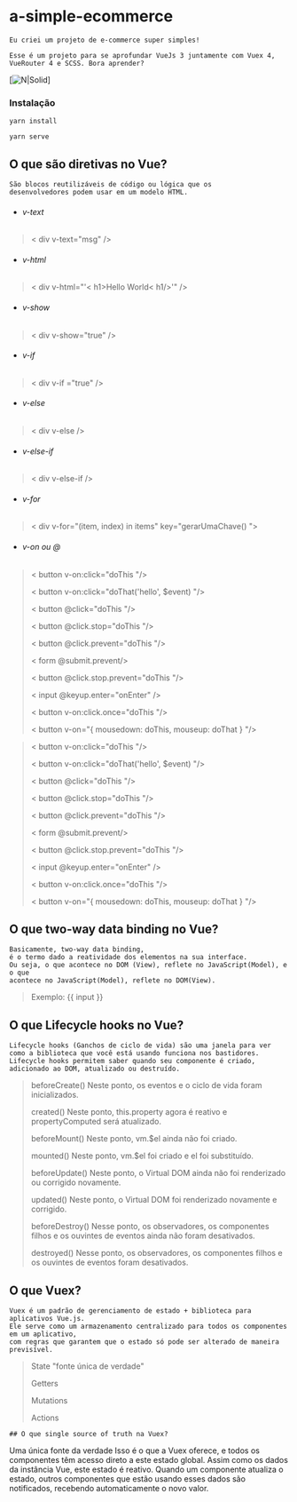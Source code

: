 # a-simple-ecommerce
```
Eu criei um projeto de e-commerce super simples!

Esse é um projeto para se aprofundar VueJs 3 juntamente com Vuex 4, VueRouter 4 e SCSS. Bora aprender?
```
[![N|Solid](https://assets.codepen.io/t-1003/internal/avatars/teams/default.png?fit=crop&format=auto&height=150&version=1513627136&width=150)]

### Instalação
```
yarn install
```
```
yarn serve
```

## O que são diretivas no Vue?
```
São blocos reutilizáveis ​​de código ou lógica que os 
desenvolvedores podem usar em um modelo HTML.
```
 * ###### v-text 
 > < div v-text="msg" />
 *  ###### v-html
 > < div v-html="'< h1>Hello World< h1/>'" />
 * ###### v-show
 > < div v-show="true" />
 * ###### v-if
 > < div v-if ="true" />
 * ###### v-else
 > < div v-else />
 * ###### v-else-if
> < div v-else-if />
 * ###### v-for
> < div v-for="(item, index) in items" key="gerarUmaChave() ">
* ###### v-on ou @

> < button v-on:click="doThis "/>
>
> < button v-on:click="doThat('hello', $event) "/>
>
> < button @click="doThis "/>
>
> < button @click.stop="doThis "/>
>
> < button @click.prevent="doThis "/>
>
> < form @submit.prevent/>
>
> < button @click.stop.prevent="doThis "/>
>
> < input @keyup.enter="onEnter" />
>
> < button v-on:click.once="doThis "/>
>
> < button v-on="{ mousedown: doThis, mouseup: doThat } "/>

> < button v-on:click="doThis "/>
>
> < button v-on:click="doThat('hello', $event) "/>
>
> < button @click="doThis "/>
>
> < button @click.stop="doThis "/>
>
> < button @click.prevent="doThis "/>
>
> < form @submit.prevent/>
>
> < button @click.stop.prevent="doThis "/>
>
> < input @keyup.enter="onEnter" />
>
> < button v-on:click.once="doThis "/>
>
> < button v-on="{ mousedown: doThis, mouseup: doThat } "/>

## O que two-way data binding no Vue?
```
Basicamente, two-way data binding, 
é o termo dado a reatividade dos elementos na sua interface. 
Ou seja, o que acontece no DOM (View), reflete no JavaScript(Model), e o que 
acontece no JavaScript(Model), reflete no DOM(View). 
```
>  Exemplo: {{ input }}

## O que Lifecycle hooks no Vue?
```
Lifecycle hooks (Ganchos de ciclo de vida) são uma janela para ver
como a biblioteca que você está usando funciona nos bastidores.
Lifecycle hooks permitem saber quando seu componente é criado, 
adicionado ao DOM, atualizado ou destruído.
```
> beforeCreate() Neste ponto, os eventos e o ciclo de vida foram inicializados.
>
> created() Neste ponto, this.property agora é reativo e propertyComputed será atualizado.
>
> beforeMount() Neste ponto, vm.$el ainda não foi criado.
>
> mounted() Neste ponto, vm.$el foi criado e el foi substituído.
>
> beforeUpdate() Neste ponto, o Virtual DOM ainda não foi renderizado ou corrigido novamente.
>
> updated()  Neste ponto, o Virtual DOM foi renderizado novamente e corrigido.
>
> beforeDestroy()  Nesse ponto, os observadores, os componentes filhos e os ouvintes de eventos ainda não foram desativados.
>
>  destroyed() Nesse ponto, os observadores, os componentes filhos e os ouvintes de eventos foram desativados.

## O que Vuex?
```
Vuex é um padrão de gerenciamento de estado + biblioteca para aplicativos Vue.js. 
Ele serve como um armazenamento centralizado para todos os componentes em um aplicativo, 
com regras que garantem que o estado só pode ser alterado de maneira previsível. 
```
> State  "fonte única de verdade"
>
> Getters
>
> Mutations
>
> Actions

```
## O que single source of truth na Vuex?
```
Uma única fonte da verdade Isso é o que a Vuex oferece, e todos os componentes têm acesso direto a este estado global. Assim como os dados da instância Vue, este estado é reativo. Quando um componente atualiza o estado, outros componentes que estão usando esses dados são notificados, recebendo automaticamente o novo valor.
```
